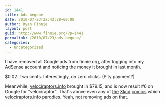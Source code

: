 ```yaml
---
id: 1441
title: Ads begone
date: 2010-07-23T22:43:28+00:00
author: Ryan Finnie
layout: post
guid: http://www.finnie.org/?p=1441
permalink: /2010/07/23/ads-begone/
categories:
  - Uncategorized
---
```

I have removed all Google ads from finnie.org, after logging into my AdSense account and noticing the money it brought in last month.

$0.02. Two cents. Interestingly, on zero clicks. (Pity payment?)

Meanwhile, [velociraptors.info](http://www.velociraptors.info/) brought in $79.15, and is now result #6 on Google for "velociraptor". That's above even any of [the](http://xkcd.com/87/) [Xkcd](http://xkcd.com/135/) [comics](http://xkcd.com/155/) which velociraptors.info parodies. Yeah, not removing ads on that.